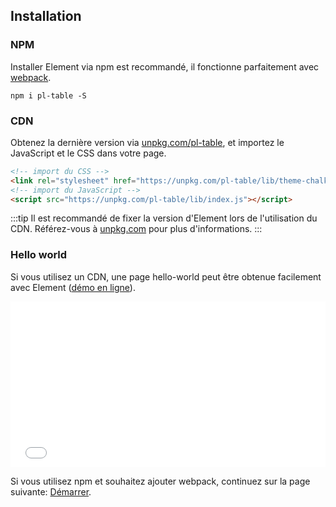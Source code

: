 ## Installation

### NPM

Installer Element via npm est recommandé, il fonctionne parfaitement avec [webpack](https://webpack.js.org/).

```shell
npm i pl-table -S
```

### CDN

Obtenez la dernière version via [unpkg.com/pl-table](https://unpkg.com/pl-table/), et importez le JavaScript et le CSS dans votre page.

```html
<!-- import du CSS -->
<link rel="stylesheet" href="https://unpkg.com/pl-table/lib/theme-chalk/index.css">
<!-- import du JavaScript -->
<script src="https://unpkg.com/pl-table/lib/index.js"></script>
```

:::tip
Il est recommandé de fixer la version d'Element lors de l'utilisation du CDN. Référez-vous à  [unpkg.com](https://unpkg.com) pour plus d'informations.
:::

### Hello world

Si vous utilisez un CDN, une page hello-world peut être obtenue facilement avec Element ([démo en ligne](https://codepen.io/ziyoung/pen/rRKYpd)).

<iframe height="265" style="width: 100%;" scrolling="no" title="Element demo" src="//codepen.io/ziyoung/embed/rRKYpd/?height=265&theme-id=light&default-tab=html" frameborder="no" allowtransparency="true" allowfullscreen="true">
  See the Pen <a href='https://codepen.io/ziyoung/pen/rRKYpd/'>Element demo</a> by hetech
  (<a href='https://codepen.io/ziyoung'>@ziyoung</a>) on <a href='https://codepen.io'>CodePen</a>.
</iframe>

Si vous utilisez npm et souhaitez ajouter webpack, continuez sur la page suivante: [Démarrer](/#/fr-FR/component/quickstart).
